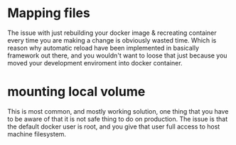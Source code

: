 # Mapping files

The issue with just rebuilding your docker image & recreating container every time you are making a change is obviously wasted time.
Which is reason why automatic reload have been implemented in basically framework out there, and you wouldn't want to loose that just because you moved your development enviroment into docker container.

# mounting local volume

This is most common, and mostly working solution, one thing that you have to be aware of that it is not safe thing to do on production.
The issue is that the default docker user is root, and you give that user full access to host machine filesystem.
